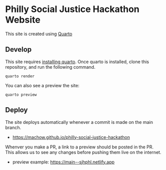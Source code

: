 # Philly Social Justice Hackathon Website

This site is created using [Quarto](https://quarto.org)

## Develop

This site requires [installing quarto](https://quarto.org/docs/get-started/).
Once quarto is installed, clone this repository, and run the following command.

```
quarto render
```

You can also see a preview the site:

```
quarto preview
```

## Deploy

The site deploys automatically whenever a commit is made on the main branch.

* https://machow.github.io/philly-social-justice-hackathon

Whenver you make a PR, a link to a preview should be posted in the PR.
This allows us to see any changes before pushing them live on the internet.

* preview example: https://main--sjhphl.netlify.app